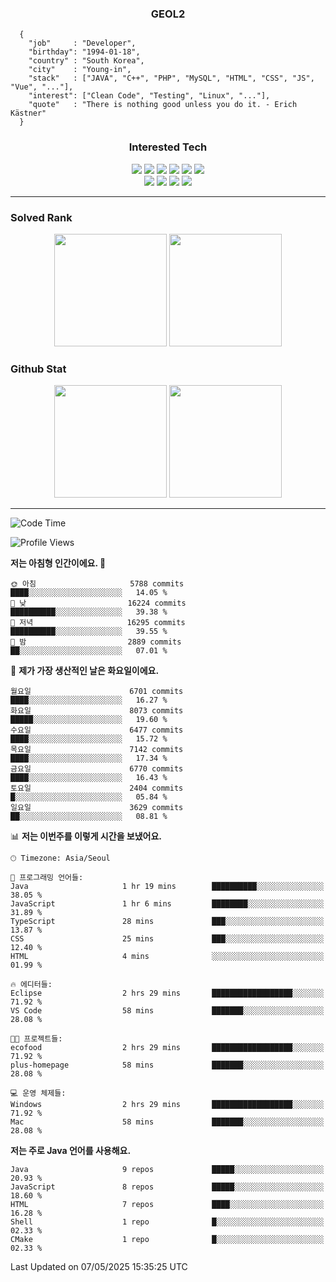 <div align="center">

  ### GEOL2
</div>

```
  {
    "job"     : "Developer",
    "birthday": "1994-01-18",
    "country" : "South Korea",
    "city"    : "Young-in",
    "stack"   : ["JAVA", "C++", "PHP", "MySQL", "HTML", "CSS", "JS", "Vue", "..."],
    "interest": ["Clean Code", "Testing", "Linux", "..."], 
    "quote"   : "There is nothing good unless you do it. - Erich Kästner"
  }
  ```
  
<div align="center">
  
  ### Interested Tech
  
  <img src="https://img.shields.io/badge/Laravel-F05340?style=flat-square&logo=Laravel&logoColor=white">
  <img src="https://img.shields.io/badge/SpringBoot-6DB33F?style=flat-square&logo=SpringBoot&logoColor=white">
  <img src="https://img.shields.io/badge/-NestJs-ea2845?style=flat-square&logo=nestjs&logoColor=white">
  <img src="https://img.shields.io/badge/Express-000000?style=flat-square&logo=Express&logoColor=white">
  <img src="https://img.shields.io/badge/Three.js-000000?style=flat-square&logo=Three.js&logoColor=white">
  <img src="https://img.shields.io/badge/OpenAI-%23412991?style=flat-square&logo=openai&logoColor=white">
  <br>
  <img src="https://img.shields.io/badge/Java-ED8B00?style=flat-square&logo=openjdk&logoColor=white">
  <img src="https://img.shields.io/badge/JavaScript-F7DF1E?style=flat-square&logo=JavaScript&logoColor=black">
  <img src="https://img.shields.io/badge/TypeScript-007acc?style=flat-square&logo=TypeScript&logoColor=black">
  <img src="https://img.shields.io/badge/MySQL-4479A1?style=flat-square&logo=mysql&logoColor=white"><br>

</div>

------------

  ### Solved Rank
  
  <div align="center">
    <img height="180em" src="https://mazassumnida.wtf/api/v2/generate_badge?boj=geol2">
    <img height="180em" src="https://leetcard.jacoblin.cool/Geol2?theme=light&font=Gugi&border=0&radius=20">
  </div>
  
  ### Github Stat 
  <div align="center">
    <img height="180em" src="https://github-readme-stats-git-masterrstaa-rickstaa.vercel.app/api?username=geol2&show_icons=true&theme=dark">
    <img height="180em" src="https://github-readme-stats-git-masterrstaa-rickstaa.vercel.app/api/top-langs/?username=geol2&show_icons=true&hide=css,scss,html&layout=compact&theme=dark&count_private=true&langs_count=8">
  </div>
  
------------
<!--START_SECTION:waka-->
![Code Time](http://img.shields.io/badge/Code%20Time-4%2C116%20hrs%2036%20mins-blue)

![Profile Views](http://img.shields.io/badge/Profile%20Views-3-blue)

**저는 아침형 인간이에요. 🐤** 

```text
🌞 아침                     5788 commits        ████░░░░░░░░░░░░░░░░░░░░░   14.05 % 
🌆 낮　                     16224 commits       ██████████░░░░░░░░░░░░░░░   39.38 % 
🌃 저녁                     16295 commits       ██████████░░░░░░░░░░░░░░░   39.55 % 
🌙 밤　                     2889 commits        ██░░░░░░░░░░░░░░░░░░░░░░░   07.01 % 
```
📅 **제가 가장 생산적인 날은 화요일이에요.** 

```text
월요일                      6701 commits        ████░░░░░░░░░░░░░░░░░░░░░   16.27 % 
화요일                      8073 commits        █████░░░░░░░░░░░░░░░░░░░░   19.60 % 
수요일                      6477 commits        ████░░░░░░░░░░░░░░░░░░░░░   15.72 % 
목요일                      7142 commits        ████░░░░░░░░░░░░░░░░░░░░░   17.34 % 
금요일                      6770 commits        ████░░░░░░░░░░░░░░░░░░░░░   16.43 % 
토요일                      2404 commits        █░░░░░░░░░░░░░░░░░░░░░░░░   05.84 % 
일요일                      3629 commits        ██░░░░░░░░░░░░░░░░░░░░░░░   08.81 % 
```


📊 **저는 이번주를 이렇게 시간을 보냈어요.** 

```text
🕑︎ Timezone: Asia/Seoul

💬 프로그래밍 언어들: 
Java                     1 hr 19 mins        ██████████░░░░░░░░░░░░░░░   38.05 % 
JavaScript               1 hr 6 mins         ████████░░░░░░░░░░░░░░░░░   31.89 % 
TypeScript               28 mins             ███░░░░░░░░░░░░░░░░░░░░░░   13.87 % 
CSS                      25 mins             ███░░░░░░░░░░░░░░░░░░░░░░   12.40 % 
HTML                     4 mins              ░░░░░░░░░░░░░░░░░░░░░░░░░   01.99 % 

🔥 에디터들: 
Eclipse                  2 hrs 29 mins       ██████████████████░░░░░░░   71.92 % 
VS Code                  58 mins             ███████░░░░░░░░░░░░░░░░░░   28.08 % 

🐱‍💻 프로젝트들: 
ecofood                  2 hrs 29 mins       ██████████████████░░░░░░░   71.92 % 
plus-homepage            58 mins             ███████░░░░░░░░░░░░░░░░░░   28.08 % 

💻 운영 체제들: 
Windows                  2 hrs 29 mins       ██████████████████░░░░░░░   71.92 % 
Mac                      58 mins             ███████░░░░░░░░░░░░░░░░░░   28.08 % 
```

**저는 주로 Java 언어를 사용해요.** 

```text
Java                     9 repos             █████░░░░░░░░░░░░░░░░░░░░   20.93 % 
JavaScript               8 repos             █████░░░░░░░░░░░░░░░░░░░░   18.60 % 
HTML                     7 repos             ████░░░░░░░░░░░░░░░░░░░░░   16.28 % 
Shell                    1 repo              █░░░░░░░░░░░░░░░░░░░░░░░░   02.33 % 
CMake                    1 repo              █░░░░░░░░░░░░░░░░░░░░░░░░   02.33 % 
```




 Last Updated on 07/05/2025 15:35:25 UTC
<!--END_SECTION:waka-->

<div align="center">
  
  <!-- [![Hits](https://hits.seeyoufarm.com/api/count/incr/badge.svg?url=https%3A%2F%2Fgithub.com%2Fgeol2&count_bg=%2379C83D&title_bg=%23555555&icon=myspace.svg&icon_color=%23E7E7E7&title=hits&edge_flat=false)](https://hits.seeyoufarm.com) -->
  
</div>

<!--
**Geol2/Geol2** is a ✨ _special_ ✨ repository because its `README.md` (this file) appears on your GitHub profile.

Here are some ideas to get you started:
- 🔭 I’m currently working on ...
- 🌱 I’m currently learning ...
- 👯 I’m looking to collaborate on ...
- 🤔 I’m looking for help with ...
- 💬 Ask me about ...
- 📫 How to reach me: ...
- 😄 Pronouns: ...
- ⚡ Fun fact: ...
-->

